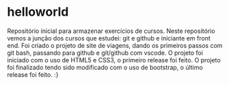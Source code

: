 # helloworld
Repositório inicial para armazenar exercícios de cursos.
Neste repositório vemos a junção dos cursos que estudei: git e github e iniciante em front end.
Foi criado o projeto de site de viagens, dando os primeiros passos com git bash, passando para github e git/github com vscode.
O projeto foi iniciado com o uso de HTML5 e CSS3, o primeiro release foi feito.
O projeto foi finalizado tendo sido modificado com o uso de bootstrap, o último release foi feito.
:}

